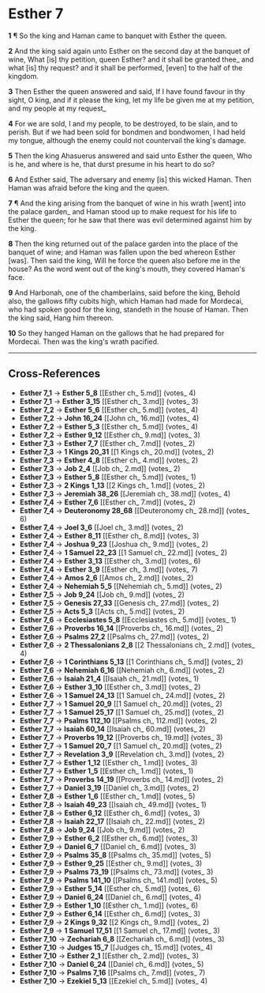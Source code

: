 # Esther 7

**1** ¶ So the king and Haman came to banquet with Esther the queen.

**2** And the king said again unto Esther on the second day at the banquet of wine, What [is] thy petition, queen Esther? and it shall be granted thee_ and what [is] thy request? and it shall be performed, [even] to the half of the kingdom.

**3** Then Esther the queen answered and said, If I have found favour in thy sight, O king, and if it please the king, let my life be given me at my petition, and my people at my request_

**4** For we are sold, I and my people, to be destroyed, to be slain, and to perish. But if we had been sold for bondmen and bondwomen, I had held my tongue, although the enemy could not countervail the king's damage.

**5** Then the king Ahasuerus answered and said unto Esther the queen, Who is he, and where is he, that durst presume in his heart to do so?

**6** And Esther said, The adversary and enemy [is] this wicked Haman. Then Haman was afraid before the king and the queen.

**7** ¶ And the king arising from the banquet of wine in his wrath [went] into the palace garden_ and Haman stood up to make request for his life to Esther the queen; for he saw that there was evil determined against him by the king.

**8** Then the king returned out of the palace garden into the place of the banquet of wine; and Haman was fallen upon the bed whereon Esther [was]. Then said the king, Will he force the queen also before me in the house? As the word went out of the king's mouth, they covered Haman's face.

**9** And Harbonah, one of the chamberlains, said before the king, Behold also, the gallows fifty cubits high, which Haman had made for Mordecai, who had spoken good for the king, standeth in the house of Haman. Then the king said, Hang him thereon.

**10** So they hanged Haman on the gallows that he had prepared for Mordecai. Then was the king's wrath pacified.

---

## Cross-References

- **Esther 7_1** → **Esther 5_8** [[Esther ch_ 5.md]] (votes_ 4)
- **Esther 7_1** → **Esther 3_15** [[Esther ch_ 3.md]] (votes_ 3)
- **Esther 7_2** → **Esther 5_6** [[Esther ch_ 5.md]] (votes_ 4)
- **Esther 7_2** → **John 16_24** [[John ch_ 16.md]] (votes_ 4)
- **Esther 7_2** → **Esther 5_3** [[Esther ch_ 5.md]] (votes_ 4)
- **Esther 7_2** → **Esther 9_12** [[Esther ch_ 9.md]] (votes_ 3)
- **Esther 7_3** → **Esther 7_7** [[Esther ch_ 7.md]] (votes_ 2)
- **Esther 7_3** → **1 Kings 20_31** [[1 Kings ch_ 20.md]] (votes_ 2)
- **Esther 7_3** → **Esther 4_8** [[Esther ch_ 4.md]] (votes_ 2)
- **Esther 7_3** → **Job 2_4** [[Job ch_ 2.md]] (votes_ 2)
- **Esther 7_3** → **Esther 5_8** [[Esther ch_ 5.md]] (votes_ 1)
- **Esther 7_3** → **2 Kings 1_13** [[2 Kings ch_ 1.md]] (votes_ 2)
- **Esther 7_3** → **Jeremiah 38_26** [[Jeremiah ch_ 38.md]] (votes_ 4)
- **Esther 7_4** → **Esther 7_6** [[Esther ch_ 7.md]] (votes_ 2)
- **Esther 7_4** → **Deuteronomy 28_68** [[Deuteronomy ch_ 28.md]] (votes_ 6)
- **Esther 7_4** → **Joel 3_6** [[Joel ch_ 3.md]] (votes_ 2)
- **Esther 7_4** → **Esther 8_11** [[Esther ch_ 8.md]] (votes_ 3)
- **Esther 7_4** → **Joshua 9_23** [[Joshua ch_ 9.md]] (votes_ 2)
- **Esther 7_4** → **1 Samuel 22_23** [[1 Samuel ch_ 22.md]] (votes_ 2)
- **Esther 7_4** → **Esther 3_13** [[Esther ch_ 3.md]] (votes_ 6)
- **Esther 7_4** → **Esther 3_9** [[Esther ch_ 3.md]] (votes_ 7)
- **Esther 7_4** → **Amos 2_6** [[Amos ch_ 2.md]] (votes_ 2)
- **Esther 7_4** → **Nehemiah 5_5** [[Nehemiah ch_ 5.md]] (votes_ 2)
- **Esther 7_5** → **Job 9_24** [[Job ch_ 9.md]] (votes_ 2)
- **Esther 7_5** → **Genesis 27_33** [[Genesis ch_ 27.md]] (votes_ 2)
- **Esther 7_5** → **Acts 5_3** [[Acts ch_ 5.md]] (votes_ 2)
- **Esther 7_6** → **Ecclesiastes 5_8** [[Ecclesiastes ch_ 5.md]] (votes_ 1)
- **Esther 7_6** → **Proverbs 16_14** [[Proverbs ch_ 16.md]] (votes_ 2)
- **Esther 7_6** → **Psalms 27_2** [[Psalms ch_ 27.md]] (votes_ 2)
- **Esther 7_6** → **2 Thessalonians 2_8** [[2 Thessalonians ch_ 2.md]] (votes_ 4)
- **Esther 7_6** → **1 Corinthians 5_13** [[1 Corinthians ch_ 5.md]] (votes_ 2)
- **Esther 7_6** → **Nehemiah 6_16** [[Nehemiah ch_ 6.md]] (votes_ 2)
- **Esther 7_6** → **Isaiah 21_4** [[Isaiah ch_ 21.md]] (votes_ 1)
- **Esther 7_6** → **Esther 3_10** [[Esther ch_ 3.md]] (votes_ 2)
- **Esther 7_6** → **1 Samuel 24_13** [[1 Samuel ch_ 24.md]] (votes_ 2)
- **Esther 7_7** → **1 Samuel 20_9** [[1 Samuel ch_ 20.md]] (votes_ 2)
- **Esther 7_7** → **1 Samuel 25_17** [[1 Samuel ch_ 25.md]] (votes_ 2)
- **Esther 7_7** → **Psalms 112_10** [[Psalms ch_ 112.md]] (votes_ 2)
- **Esther 7_7** → **Isaiah 60_14** [[Isaiah ch_ 60.md]] (votes_ 2)
- **Esther 7_7** → **Proverbs 19_12** [[Proverbs ch_ 19.md]] (votes_ 3)
- **Esther 7_7** → **1 Samuel 20_7** [[1 Samuel ch_ 20.md]] (votes_ 2)
- **Esther 7_7** → **Revelation 3_9** [[Revelation ch_ 3.md]] (votes_ 2)
- **Esther 7_7** → **Esther 1_12** [[Esther ch_ 1.md]] (votes_ 3)
- **Esther 7_7** → **Esther 1_5** [[Esther ch_ 1.md]] (votes_ 1)
- **Esther 7_7** → **Proverbs 14_19** [[Proverbs ch_ 14.md]] (votes_ 2)
- **Esther 7_7** → **Daniel 3_19** [[Daniel ch_ 3.md]] (votes_ 2)
- **Esther 7_8** → **Esther 1_6** [[Esther ch_ 1.md]] (votes_ 5)
- **Esther 7_8** → **Isaiah 49_23** [[Isaiah ch_ 49.md]] (votes_ 1)
- **Esther 7_8** → **Esther 6_12** [[Esther ch_ 6.md]] (votes_ 3)
- **Esther 7_8** → **Isaiah 22_17** [[Isaiah ch_ 22.md]] (votes_ 2)
- **Esther 7_8** → **Job 9_24** [[Job ch_ 9.md]] (votes_ 2)
- **Esther 7_9** → **Esther 6_2** [[Esther ch_ 6.md]] (votes_ 3)
- **Esther 7_9** → **Daniel 6_7** [[Daniel ch_ 6.md]] (votes_ 3)
- **Esther 7_9** → **Psalms 35_8** [[Psalms ch_ 35.md]] (votes_ 5)
- **Esther 7_9** → **Esther 9_25** [[Esther ch_ 9.md]] (votes_ 3)
- **Esther 7_9** → **Psalms 73_19** [[Psalms ch_ 73.md]] (votes_ 3)
- **Esther 7_9** → **Psalms 141_10** [[Psalms ch_ 141.md]] (votes_ 5)
- **Esther 7_9** → **Esther 5_14** [[Esther ch_ 5.md]] (votes_ 6)
- **Esther 7_9** → **Daniel 6_24** [[Daniel ch_ 6.md]] (votes_ 4)
- **Esther 7_9** → **Esther 1_10** [[Esther ch_ 1.md]] (votes_ 6)
- **Esther 7_9** → **Esther 6_14** [[Esther ch_ 6.md]] (votes_ 3)
- **Esther 7_9** → **2 Kings 9_32** [[2 Kings ch_ 9.md]] (votes_ 2)
- **Esther 7_9** → **1 Samuel 17_51** [[1 Samuel ch_ 17.md]] (votes_ 3)
- **Esther 7_10** → **Zechariah 6_8** [[Zechariah ch_ 6.md]] (votes_ 3)
- **Esther 7_10** → **Judges 15_7** [[Judges ch_ 15.md]] (votes_ 4)
- **Esther 7_10** → **Esther 2_1** [[Esther ch_ 2.md]] (votes_ 3)
- **Esther 7_10** → **Daniel 6_24** [[Daniel ch_ 6.md]] (votes_ 5)
- **Esther 7_10** → **Psalms 7_16** [[Psalms ch_ 7.md]] (votes_ 7)
- **Esther 7_10** → **Ezekiel 5_13** [[Ezekiel ch_ 5.md]] (votes_ 4)
